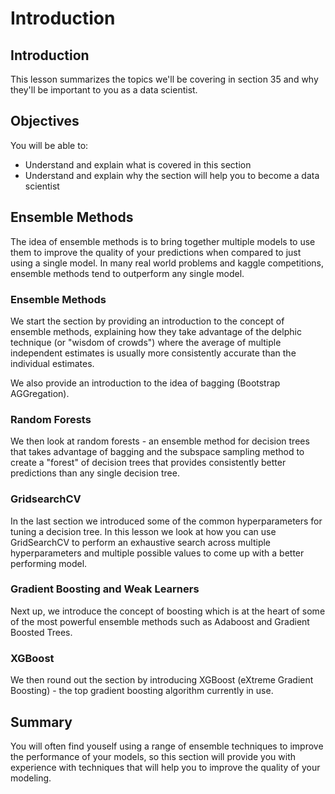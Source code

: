 
# Introduction

## Introduction
This lesson summarizes the topics we'll be covering in section 35 and why they'll be important to you as a data scientist.

## Objectives
You will be able to:
* Understand and explain what is covered in this section
* Understand and explain why the section will help you to become a data scientist

## Ensemble Methods

The idea of ensemble methods is to bring together multiple models to use them to improve the quality of your predictions when compared to just using a single model. In many real world problems and kaggle competitions, ensemble methods tend to outperform any single model.

### Ensemble Methods

We start the section by providing an introduction to the concept of ensemble methods, explaining how they take advantage of the delphic technique (or "wisdom of crowds") where the average of multiple independent estimates is usually more consistently accurate than the individual estimates.

We also provide an introduction to the idea of bagging (Bootstrap AGGregation).

### Random Forests

We then look at random forests - an ensemble method for decision trees that takes advantage of bagging and the subspace sampling method to create a "forest" of decision trees that provides consistently better predictions than any single decision tree.

### GridsearchCV

In the last section we introduced some of the common hyperparameters for tuning a decision tree. In this lesson we look at how you can use GridSearchCV to perform an exhaustive search across multiple hyperparameters and multiple possible values to come up with a better performing model.

### Gradient Boosting and Weak Learners

Next up, we introduce the concept of boosting which is at the heart of some of the most powerful ensemble methods such as Adaboost and Gradient Boosted Trees. 

### XGBoost

We then round out the section by introducing XGBoost (eXtreme Gradient Boosting) - the top gradient boosting algorithm currently in use.




## Summary

You will often find youself using a range of ensemble techniques to improve the performance of your models, so this section will provide you with experience with techniques that will help you to improve the quality of your modeling.

